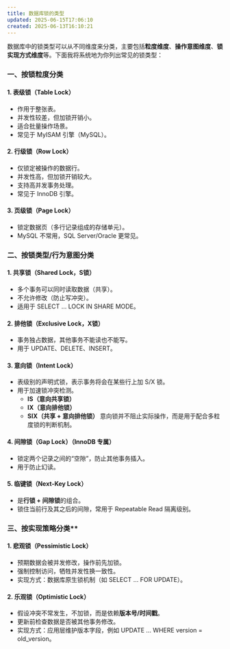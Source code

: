```yaml
---
title: 数据库锁的类型
updated: 2025-06-15T17:06:10
created: 2025-06-13T16:10:21
---
```


数据库中的锁类型可以从不同维度来分类，主要包括**粒度维度**、**操作意图维度**、**锁实现方式维度**等。下面我将系统地为你列出常见的锁类型：

### 一、按锁粒度分类
#### 1. 表级锁（Table Lock）
- 作用于整张表。
- 并发性较差，但加锁开销小。
- 适合批量操作场景。
- 常见于 MyISAM 引擎（MySQL）。

#### 2. 行级锁（Row Lock）
- 仅锁定被操作的数据行。
- 并发性高，但加锁开销较大。
- 支持高并发事务处理。
- 常见于 InnoDB 引擎。
#### 3. 页级锁（Page Lock）
- 锁定数据页（多行记录组成的存储单元）。
- MySQL 不常用，SQL Server/Oracle 更常见。

### 二、按锁类型/行为意图分类
#### 1. 共享锁（Shared Lock，S锁）
- 多个事务可以同时读取数据（共享）。
- 不允许修改（防止写冲突）。
- 适用于 SELECT … LOCK IN SHARE MODE。
#### 2. 排他锁（Exclusive Lock，X锁）
- 事务独占数据，其他事务不能读也不能写。
- 用于 UPDATE、DELETE、INSERT。
#### 3. 意向锁（Intent Lock）
- 表级别的声明式锁，表示事务将会在某些行上加 S/X 锁。
- 用于加速锁冲突检测。
  - **IS（意向共享锁）**
  - **IX（意向排他锁）**
  - **SIX（共享 + 意向排他锁）**
意向锁并不阻止实际操作，而是用于配合多粒度锁的判断机制。
#### 4. 间隙锁（Gap Lock）（InnoDB 专属）
- 锁定两个记录之间的“空隙”，防止其他事务插入。
- 用于防止幻读。
#### 5. 临键锁（Next-Key Lock）
- 是**行锁 + 间隙锁**的组合。
- 锁住当前行及其之后的间隙，常用于 Repeatable Read 隔离级别。

### 三、按实现策略分类**
#### 1. 悲观锁（Pessimistic Lock）
- 预期数据会被并发修改，操作前先加锁。
- 强制控制访问，牺牲并发性换一致性。
- 实现方式：数据库原生锁机制（如 SELECT ... FOR UPDATE）。
#### 2. 乐观锁（Optimistic Lock）
- 假设冲突不常发生，不加锁，而是依赖**版本号/时间戳**。
- 更新前检查数据是否被其他事务修改。
- 实现方式：应用层维护版本字段，例如 UPDATE … WHERE version = old_version。
